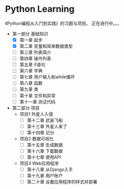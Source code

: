 # Python Learning

《Python编程从入门到实践》的习题与项目。
正在进行中。。。
- 第一部分 基础知识
    - [x] 第一章 起步
    - [x] 第二章 变量和简单数据类型
    - [ ] 第三章 列表简介
    - [ ] 第四章 操作列表
    - [ ] 第五章 if语句
    - [ ] 第六章 字典
    - [ ] 第七章 用户输入和while循环
    - [ ] 第八章 函数
    - [ ] 第九章 类
    - [ ] 第十章 文件和异常
    - [ ] 第十一章 测试代码
- 第二部分 项目
    - 项目1 外星人入侵
        - [ ] 第十二章 武装飞船
        - [ ] 第十三章 外星人来了
        - [ ] 第十四章 记分
    - 项目2 数据可视化
        - [ ] 第十五章 生成数据
        - [ ] 第十六章 下载数据
        - [ ] 第十七章 使用API
    - 项目3 Web应用程序
        - [ ] 第十八章 从Django入手
        - [ ] 第十九章 用户账户
        - [ ] 第二十章 设置应用程序的样式并部署